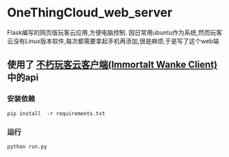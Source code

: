 # OneThingCloud_web_server
Flask编写的网页版玩客云应用,方便电脑控制.
因日常用ubuntu作为系统,然而玩客云没有Linux版本软件,每次都需要拿起手机再添加,很是麻烦,于是写了这个web端

## 使用了 [不朽玩客云客户端(Immortalt Wanke Client)](https://github.com/Immortalt/imt-wanke-client) 中的api


### 安装依赖
`
pip install  -r requirements.txt
`

### 运行
`
python run.py
`
